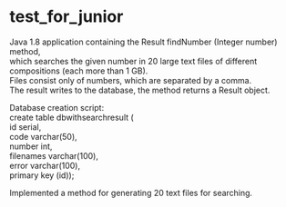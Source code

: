 # test_for_junior
Java 1.8 application containing the Result findNumber (Integer number) method,  
which searches the given number in 20 large text files of different compositions (each more than 1 GB).  
Files consist only of numbers, which are separated by a comma.  
The result writes to the database, the method returns a Result object.

Database creation script:  
create table dbwithsearchresult (  
id serial,  
    code varchar(50),  
    number int,  
    filenames varchar(100),  
    error varchar(100),  
    primary key (id));  

Implemented a method for generating 20 text files for searching.
